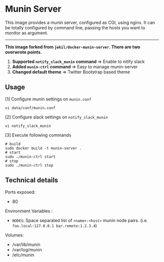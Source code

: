 # Munin Server

<!--
[![Docker Stars](https://img.shields.io/docker/stars/jekil/docker-munin-server.svg)](https://hub.docker.com/r/jekil/docker-munin-server/)
[![Docker Pulls](https://img.shields.io/docker/pulls/jekil/docker-munin-server.svg)](https://hub.docker.com/r/jekil/docker-munin-server/)
[![Image Size](https://img.shields.io/imagelayers/image-size/jekil/docker-munin-server/latest.svg)](https://imagelayers.io/?images=jekil/docker-munin-server:latest)
[![Image Layers](https://img.shields.io/imagelayers/layers/jekil/docker-munin-server/latest.svg)](https://imagelayers.io/?images=jekil/docker-munin-server:latest)
[![Twitter Follow](https://img.shields.io/twitter/follow/jekil.svg?style=social)](https://twitter.com/jekil)
-->

This image provides a munin server, configured as CGI, using nginx.
It can be totally configured by command line, passing the hosts you want to monitor as argument.

---

**This image forked from `jekil/docker-munin-server`. There are two overwrote points.**

1. **Supported `notify_slack_munin` command**  => Enable to nitify slack
2. **Added `munin-ctrl` command**  => Easy to manage munin-server
3. **Changed default theme**  => Twitter Bootstrap based theme

<!--

## Quick Start

Use the following command to start the munin server, in the NODES argument you should supply a space separated list of `<name>:<host>` munin node pairs. (i.e. `foo.local:127.0.0.1 bar.remote:1.2.3.4`)

`docker run -p 80 -e NODES="foo.local:127.0.0.1 bar.remote:1.2.3.4" munin`

-->

## Usage

[1] Configure munin settings on `munin.conf`

```shell
vi data/conf/munin.conf
```

[2] Configure slack settings on `notify_slack_munin`

```shell
vi notify_slack_munin
```

[3] Execute following commands

```shell
# build
sudo docker build -t munin-server .
# start
sudo ./munin-ctrl start
# stop
sudo ./munin-ctrl stop
```

## Technical details

Ports exposed:

* 80

Environment Variables :

* `NODES`: Space separated list of `<name>:<host>` munin node pairs. (i.e. `foo.local:127.0.0.1 bar.remote:1.2.3.4`)

Volumes:

* /var/lib/munin
* /var/log/munin
* /etc/munin
